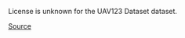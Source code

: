 License is unknown for the UAV123 Dataset dataset.

[Source](https://cemse.kaust.edu.sa/ivul/uav123)